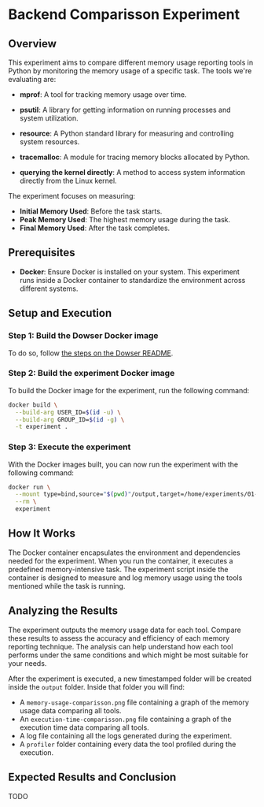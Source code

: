 # Backend Comparisson Experiment

## Overview

This experiment aims to compare different memory usage reporting tools in Python by monitoring the memory usage of a specific task.
The tools we're evaluating are:

- **mprof**:
A tool for tracking memory usage over time.

- **psutil**:
A library for getting information on running processes and system utilization.

- **resource**:
A Python standard library for measuring and controlling system resources.

- **tracemalloc**:
A module for tracing memory blocks allocated by Python.

- **querying the kernel directly**:
A method to access system information directly from the Linux kernel.

The experiment focuses on measuring:
- **Initial Memory Used**: Before the task starts.
- **Peak Memory Used**: The highest memory usage during the task.
- **Final Memory Used**: After the task completes.

## Prerequisites

- **Docker**:
Ensure Docker is installed on your system.
This experiment runs inside a Docker container to standardize the environment across different systems.

## Setup and Execution

### Step 1: Build the Dowser Docker image

To do so, follow [the steps on the Dowser README](../../dowser/README.md#with-docker).

### Step 2: Build the experiment Docker image

To build the Docker image for the experiment, run the following command:

```bash
docker build \
  --build-arg USER_ID=$(id -u) \
  --build-arg GROUP_ID=$(id -g) \
  -t experiment .
```

### Step 3: Execute the experiment

With the Docker images built, you can now run the experiment with the following command:

```bash
docker run \
  --mount type=bind,source="$(pwd)"/output,target=/home/experiments/01-backend-comparisson/output \
  --rm \
  experiment
```

## How It Works

The Docker container encapsulates the environment and dependencies needed for the experiment.
When you run the container, it executes a predefined memory-intensive task.
The experiment script inside the container is designed to measure and log memory usage using the tools mentioned while the task is running.

## Analyzing the Results

The experiment outputs the memory usage data for each tool.
Compare these results to assess the accuracy and efficiency of each memory reporting technique.
The analysis can help understand how each tool performs under the same conditions and which might be most suitable for your needs.

After the experiment is executed, a new timestamped folder will be created inside the `output` folder.
Inside that folder you will find:
- A `memory-usage-comparisson.png` file containing a graph of the memory usage data comparing all tools.
- An `execution-time-comparisson.png` file containing a graph of the execution time data comparing all tools.
- A log file containing all the logs generated during the experiment.
- A `profiler` folder containing every data the tool profiled during the execution.

## Expected Results and Conclusion

TODO